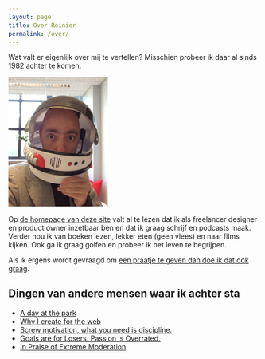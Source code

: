 ```yaml
---
layout: page
title: Over Reinier
permalink: /over/
---
```


Wat valt er eigenlijk over mij te vertellen? Misschien probeer ik daar al sinds 1982 achter te komen.

<div class="profile-pic"><img src="/assets/reinier-profile.jpg" width="200px" alt="Profiel foto van Reinier met een astronauthelm op zijn hoofd"></div>

Op [de homepage van deze site](/) valt al te lezen dat ik als freelancer designer en product owner inzetbaar ben en dat ik graag schrijf en podcasts maak. Verder hou ik van boeken lezen, lekker eten (geen vlees) en naar films kijken. Ook ga ik graag golfen en probeer ik het leven te begrijpen.

Als ik ergens wordt gevraagd om [een praatje te geven dan doe ik dat ook graag](/spreker).

## Dingen van andere mensen waar ik achter sta

- [A day at the park](http://kiriakakis.net/comics/mused/a-day-at-the-park)
- [Why I create for the web](https://neave.blog/why-i-create-for-the-web-23b16e963d48)
- [Screw motivation, what you need is discipline.](http://www.wisdomination.com/screw-motivation-what-you-need-is-discipline/)
- [Goals are for Losers. Passion is Overrated.](https://www.slideshare.net/Scottadams925/goals-are-for-losers-passion-is-overrated)
- [In Praise of Extreme Moderation](https://hbr.org/2018/06/in-praise-of-extreme-moderation)
